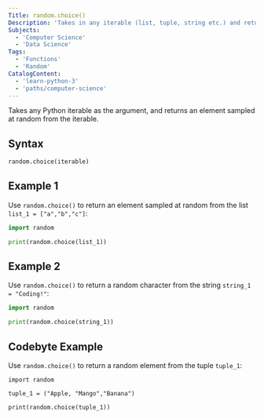 ```yaml
---
Title: random.choice()
Description: 'Takes in any iterable (list, tuple, string etc.) and returns an element sampled at random from the iterable.'
Subjects:
  - 'Computer Science'
  - 'Data Science'
Tags:
  - 'Functions'
  - 'Random'
CatalogContent:
  - 'learn-python-3'
  - 'paths/computer-science'
---
```


Takes any Python iterable as the argument, and returns an element sampled at random from the iterable.

## Syntax

```py
random.choice(iterable)
```

## Example 1

Use `random.choice()` to return an element sampled at random from the list `list_1 = ["a","b","c"]`:

```py
import random

print(random.choice(list_1))
```

## Example 2

Use `random.choice()` to return a random character from the string `string_1 = "Coding!"`:

```py
import random

print(random.choice(string_1))
```

## Codebyte Example

Use `random.choice()` to return a random element from the tuple `tuple_1`:

```codebyte/python
import random

tuple_1 = ("Apple, "Mango","Banana")

print(random.choice(tuple_1))
```
